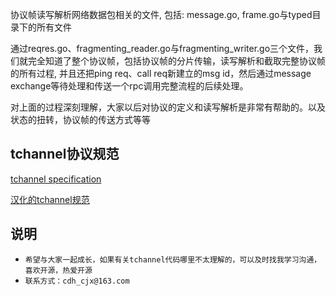 
协议帧读写解析网络数据包相关的文件, 包括: message.go, frame.go与typed目录下的所有文件

通过reqres.go、fragmenting_reader.go与fragmenting_writer.go三个文件，我们就完全知道了整个协议帧，包括协议帧的分片传输，读写解析和截取完整协议帧的所有过程, 并且还把ping req、call req新建立的msg id，然后通过message exchange等待处理和传送一个rpc调用完整流程的后续处理。

对上面的过程深刻理解，大家以后对协议的定义和读写解析是非常有帮助的。以及状态的扭转，协议帧的传送方式等等

## tchannel协议规范

[tchannel specification](https://github.com/uber/tchannel)

[汉化的tchannel规范](https://github.com/1046102779/opentracing/tree/master/jaeger/TChannel)

## 说明

+ `希望与大家一起成长，如果有关tchannel代码哪里不太理解的，可以及时找我学习沟通，喜欢开源，热爱开源`
+ `联系方式：cdh_cjx@163.com`
